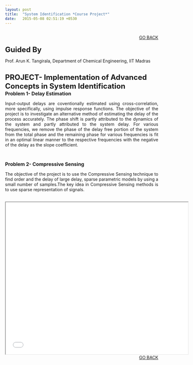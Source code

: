 ```yaml
---
layout: post
title:  "System Identification *Course Project*"
date:   2015-05-08 02:51:19 +0530
---
```



<br>
<div align="right"><a href="/project.html">GO BACK</a></div>
<br>
<font size="5"><b>Guided By</b></font>
<p>Prof. Arun K. Tangirala, Department of Chemical Engineering, IIT Madras</p>

<br>
<font size="5"><b>PROJECT- Implementation of Advanced Concepts in System Identification</b></font>
<br>
<font size="3"><b>Problem 1- Delay Estimation</b></font>
<p align="justify">Input-output delays are coventionally estimated using cross-correlation, more specifically, using impulse response functions. The objective of the project is to investigate an alternative method of estimating the delay of the process accurately. The phase shift is partly attributed to the dynamics of the system and partly attributed to the system delay. For various frequencies, we remove the phase of the delay free portion of the system from the total phase and the remaining phase for various frequencies is fit in an optimal linear manner to the respective frequencies with the negative of the delay as the slope coefficient.</p>
<br>


<font size="3"><b>Problem 2- Compressive Sensing</b></font>
<p align ="justify">The objective of the project is to use the Compressive Sensing technique to find order and the delay of large delay, sparse parametric models by using a small number of samples.The key idea in Compressive Sensing methods is to use sparse representation of signals.</p>
<br>
<section role="banner" align="center">
<iframe src="/System_Identification_Project.pdf" 
style="width:600px; height:500px;" frameborder="2"></iframe>
</section>

<div align="right"><a href="/project.html">GO BACK</a></div>
<br>



